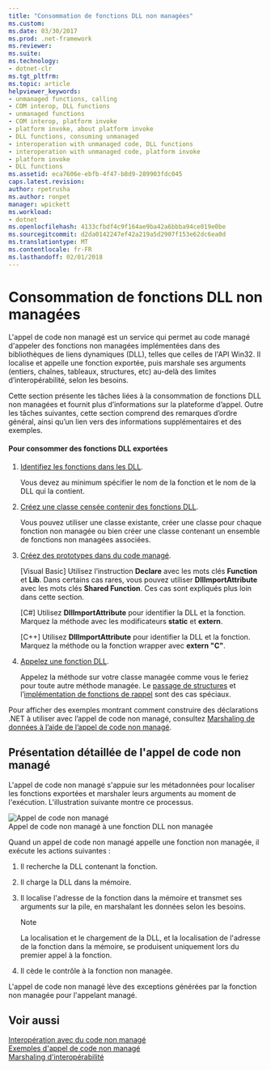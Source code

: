 ```yaml
---
title: "Consommation de fonctions DLL non managées"
ms.custom: 
ms.date: 03/30/2017
ms.prod: .net-framework
ms.reviewer: 
ms.suite: 
ms.technology:
- dotnet-clr
ms.tgt_pltfrm: 
ms.topic: article
helpviewer_keywords:
- unmanaged functions, calling
- COM interop, DLL functions
- unmanaged functions
- COM interop, platform invoke
- platform invoke, about platform invoke
- DLL functions, consuming unmanaged
- interoperation with unmanaged code, DLL functions
- interoperation with unmanaged code, platform invoke
- platform invoke
- DLL functions
ms.assetid: eca7606e-ebfb-4f47-b8d9-289903fdc045
caps.latest.revision: 
author: rpetrusha
ms.author: ronpet
manager: wpickett
ms.workload:
- dotnet
ms.openlocfilehash: 4133cfbdf4c9f164ae9ba42a6bbba94ce019e0be
ms.sourcegitcommit: d2da0142247ef42a219a5d2907f153e62dc6ea0d
ms.translationtype: MT
ms.contentlocale: fr-FR
ms.lasthandoff: 02/01/2018
---
```

# <a name="consuming-unmanaged-dll-functions"></a>Consommation de fonctions DLL non managées
L'appel de code non managé est un service qui permet au code managé d'appeler des fonctions non managées implémentées dans des bibliothèques de liens dynamiques (DLL), telles que celles de l'API Win32. Il localise et appelle une fonction exportée, puis marshale ses arguments (entiers, chaînes, tableaux, structures, etc) au-delà des limites d’interopérabilité, selon les besoins.  
  
 Cette section présente les tâches liées à la consommation de fonctions DLL non managées et fournit plus d’informations sur la plateforme d’appel. Outre les tâches suivantes, cette section comprend des remarques d’ordre général, ainsi qu’un lien vers des informations supplémentaires et des exemples.  
  
#### <a name="to-consume-exported-dll-functions"></a>Pour consommer des fonctions DLL exportées  
  
1.  [Identifiez les fonctions dans les DLL](../../../docs/framework/interop/identifying-functions-in-dlls.md).  
  
     Vous devez au minimum spécifier le nom de la fonction et le nom de la DLL qui la contient.  
  
2.  [Créez une classe censée contenir des fonctions DLL](../../../docs/framework/interop/creating-a-class-to-hold-dll-functions.md).  
  
     Vous pouvez utiliser une classe existante, créer une classe pour chaque fonction non managée ou bien créer une classe contenant un ensemble de fonctions non managées associées.  
  
3.  [Créez des prototypes dans du code managé](../../../docs/framework/interop/creating-prototypes-in-managed-code.md).  
  
     [Visual Basic] Utilisez l’instruction **Declare** avec les mots clés **Function** et **Lib**. Dans certains cas rares, vous pouvez utiliser **DllImportAttribute** avec les mots clés **Shared Function**. Ces cas sont expliqués plus loin dans cette section.  
  
     [C#] Utilisez **DllImportAttribute** pour identifier la DLL et la fonction. Marquez la méthode avec les modificateurs **static** et **extern**.  
  
     [C++] Utilisez **DllImportAttribute** pour identifier la DLL et la fonction. Marquez la méthode ou la fonction wrapper avec **extern "C"**.  
  
4.  [Appelez une fonction DLL](../../../docs/framework/interop/calling-a-dll-function.md).  
  
     Appelez la méthode sur votre classe managée comme vous le feriez pour toute autre méthode managée. Le [passage de structures](../../../docs/framework/interop/passing-structures.md) et l’[implémentation de fonctions de rappel](../../../docs/framework/interop/callback-functions.md) sont des cas spéciaux.  
  
 Pour afficher des exemples montrant comment construire des déclarations .NET à utiliser avec l’appel de code non managé, consultez [Marshaling de données à l’aide de l’appel de code non managé](../../../docs/framework/interop/marshaling-data-with-platform-invoke.md).  
  
## <a name="a-closer-look-at-platform-invoke"></a>Présentation détaillée de l'appel de code non managé  
 L'appel de code non managé s'appuie sur les métadonnées pour localiser les fonctions exportées et marshaler leurs arguments au moment de l'exécution. L'illustration suivante montre ce processus.  
  
 ![Appel de code non managé](../../../docs/framework/interop/media/pinvoke.gif "pinvoke")  
Appel de code non managé à une fonction DLL non managée  
  
 Quand un appel de code non managé appelle une fonction non managée, il exécute les actions suivantes :  
  
1.  Il recherche la DLL contenant la fonction.  
  
2.  Il charge la DLL dans la mémoire.  
  
3.  Il localise l'adresse de la fonction dans la mémoire et transmet ses arguments sur la pile, en marshalant les données selon les besoins.  
  
    > [!NOTE]
    >  La localisation et le chargement de la DLL, et la localisation de l'adresse de la fonction dans la mémoire, se produisent uniquement lors du premier appel à la fonction.  
  
4.  Il cède le contrôle à la fonction non managée.  
  
 L'appel de code non managé lève des exceptions générées par la fonction non managée pour l'appelant managé.  
  
## <a name="see-also"></a>Voir aussi  
 [Interopération avec du code non managé](../../../docs/framework/interop/index.md)  
 [Exemples d'appel de code non managé](../../../docs/framework/interop/platform-invoke-examples.md)  
 [Marshaling d'interopérabilité](../../../docs/framework/interop/interop-marshaling.md)  
